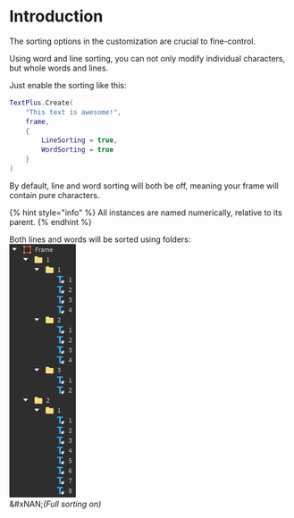 # Introduction

The sorting options in the customization are crucial to fine-control.

Using word and line sorting, you can not only modify individual characters, but whole words and lines.

Just enable the sorting like this:

```lua
TextPlus.Create(
	"This text is awesome!",
	frame,
	{
		LineSorting = true,
		WordSorting = true
	}
)
```

By default, line and word sorting will both be off, meaning your frame will contain pure characters.

{% hint style="info" %}
All instances are named numerically, relative to its parent.
{% endhint %}

Both lines and words will be sorted using folders:\
<img src="../.gitbook/assets/Full sorting example.png" alt="Demonstration of full sorting" data-size="original">\
&#xNAN;_(Full sorting on)_
